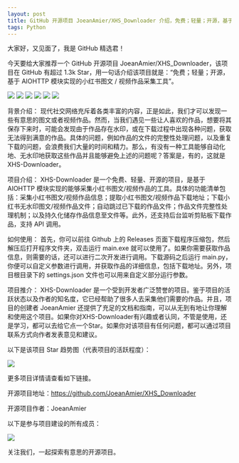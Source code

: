 ```yaml
---
layout: post
title: GitHub 开源项目 JoeanAmier/XHS_Downloader 介绍，免费；轻量；开源，基于 AIOHTTP 模块实现的小红书图文 / 视频作品采集工具
tags: Python
---
```


大家好，又见面了，我是 GitHub 精选君！

今天要给大家推荐一个 GitHub 开源项目 JoeanAmier/XHS_Downloader，该项目在 GitHub 有超过 1.3k Star，用一句话介绍该项目就是：“免费；轻量；开源，基于 AIOHTTP 模块实现的小红书图文 / 视频作品采集工具”。


![](https://raw.githubusercontent.com/JoeanAmier/XHS_Downloader/master/static/XHS-Downloader.png)
![](https://raw.githubusercontent.com/JoeanAmier/XHS_Downloader/master/static/程序运行截图1.png)
![](https://raw.githubusercontent.com/JoeanAmier/XHS_Downloader/master/static/程序运行截图2.png)
![](https://raw.githubusercontent.com/JoeanAmier/XHS_Downloader/master/static/获取Cookie示意图.png)
![](https://raw.githubusercontent.com/JoeanAmier/XHS_Downloader/master/./static/微信赞助二维码.png)
![](https://raw.githubusercontent.com/JoeanAmier/XHS_Downloader/master/./static/支付宝赞助二维码.png)



背景介绍：
现代社交网络充斥着各类丰富的内容，正是如此，我们才可以发现一些有意思的图文或者视频作品。然而，当我们遇见一些让人喜欢的作品，想要将其保存下来时，可能会发现由于作品存在水印，或在下载过程中出现各种问题，获取无法得到满意的作品。具体的问题，例如作品的文件的完整性处理问题，以及重复下载的问题，会浪费我们大量的时间和精力。那么，有没有一种工具能够自动化地、无水印地获取这些作品并且能够避免上述的问题呢？答案是，有的，这就是 XHS-Downloader。

项目介绍：
XHS-Downloader 是一个免费、轻量、开源的项目，是基于 AIOHTTP 模块实现的能够采集小红书图文/视频作品的工具。具体的功能清单包括：采集小红书图文/视频作品信息；提取小红书图文/视频作品下载地址；下载小红书无水印图文/视频作品文件；自动跳过已下载的作品文件；作品文件完整性处理机制；以及持久化储存作品信息至文件等。此外，还支持后台监听剪贴板下载作品，支持 API 调用。

如何使用：
首先，你可以前往 Github 上的 Releases 页面下载程序压缩包，然后解压后打开程序文件夹，双击运行 main.exe 就可以使用了。如果你需要获取作品信息，则需要的话，还可以进行二次开发进行调用。下载源码之后运行 main.py，你便可以自定义参数进行调用，并获取作品的详细信息，包括下载地址。另外，项目根目录下的 settings.json 文件也可以用来自定义部分运行参数。

项目推介：
XHS-Downloader 是一个受到开发者广泛赞誉的项目。鉴于项目的活跃状态以及作者的知名度，它已经帮助了很多人去采集他们需要的作品。并且，项目的创建者 JoeanAmier 还提供了充足的文档和指南，可以从无到有地让你理解和使用这个项目。如果你对XHS-Downloader有兴趣或者认同，不管是使用，还是学习，都可以去给它点一个Star。如果你对该项目有任何问题，都可以通过项目联系方式向作者发表意见和建议。


以下是该项目 Star 趋势图（代表项目的活跃程度）：

![](https://api.star-history.com/svg?repos=JoeanAmier/XHS_Downloader&type=Timeline)

更多项目详情请查看如下链接。

开源项目地址：https://github.com/JoeanAmier/XHS_Downloader 

开源项目作者：JoeanAmier

以下是参与项目建设的所有成员：

![](https://contrib.rocks/image?repo=JoeanAmier/XHS_Downloader)

关注我们，一起探索有意思的开源项目。

